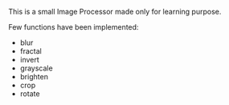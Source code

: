 This is a small Image Processor made only for learning purpose.

Few functions have been implemented:

* blur       
* fractal    
* invert     
* grayscale  
* brighten   
* crop       
* rotate


